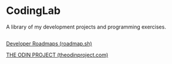 
# CodingLab

A library of my development projects and programming exercises.

##

[Developer Roadmaps (roadmap.sh)](https://roadmap.sh/)

[THE ODIN PROJECT (theodinproject.com)](https://theodinproject.com/)
